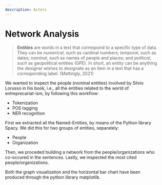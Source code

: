 ```yaml
---
description: Actors
---
```


# Network Analysis

> **Entities** are words in a text that correspond to a specific type of data. They can be _numerical_, such as cardinal numbers; _temporal_, such as dates; _nominal_, such as names of people and places; and _political_, such as geopolitical entities (GPE). In short, an entity can be anything the designer wishes to designate as an item in a text that has a corresponding label. (Mattingly, 2021)

We wanted to inspect the people (nominal entities) involved by Silvio Lorusso in his book, i.e., all the entities related to the world of entreprecariat-ism, by following this workflow:&#x20;

* Tokenization
* POS tagging
* NER recognition

First we extracted all the Named-Entities, by means of the Python library Spacy. We did this for two groups of entities, separately:&#x20;

* People
* Organization

Then, we proceded building a network from the people/organizations who co-occured in the sentences. Lastly, we inspected the most cited people/organizations.

Both the graph visualization and the horizontal bar chart have been produced through the python library matplotlib.&#x20;

